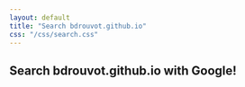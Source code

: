 ```yaml
---
layout: default
title: "Search bdrouvot.github.io"
css: "/css/search.css"
---
```

    
## Search bdrouvot.github.io with Google!
    
<div id="google-custom-search">
   <script>
  (function() {
    var cx = '014593925002439134870:vwlemuehgpc';
    var gcse = document.createElement('script');
    gcse.type = 'text/javascript';
    gcse.async = true;
    gcse.src = 'https://cse.google.com/cse.js?cx=' + cx;
    var s = document.getElementsByTagName('script')[0];
    s.parentNode.insertBefore(gcse, s);
  })();
</script>
<gcse:search></gcse:search> 
    
</div>
